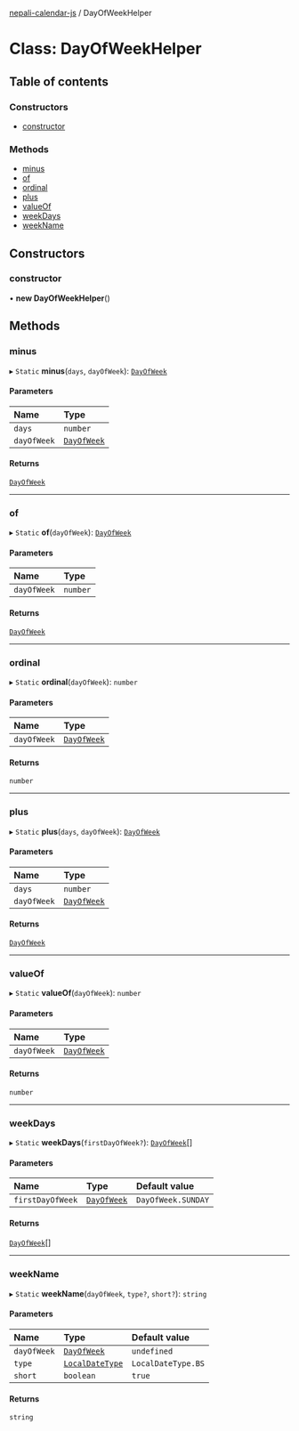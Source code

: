 [nepali-calendar-js](../README.md) / DayOfWeekHelper

# Class: DayOfWeekHelper

## Table of contents

### Constructors

- [constructor](DayOfWeekHelper.md#constructor)

### Methods

- [minus](DayOfWeekHelper.md#minus)
- [of](DayOfWeekHelper.md#of)
- [ordinal](DayOfWeekHelper.md#ordinal)
- [plus](DayOfWeekHelper.md#plus)
- [valueOf](DayOfWeekHelper.md#valueof)
- [weekDays](DayOfWeekHelper.md#weekdays)
- [weekName](DayOfWeekHelper.md#weekname)

## Constructors

### constructor

• **new DayOfWeekHelper**()

## Methods

### minus

▸ `Static` **minus**(`days`, `dayOfWeek`): [`DayOfWeek`](../enums/DayOfWeek.md)

#### Parameters

| Name | Type |
| :------ | :------ |
| `days` | `number` |
| `dayOfWeek` | [`DayOfWeek`](../enums/DayOfWeek.md) |

#### Returns

[`DayOfWeek`](../enums/DayOfWeek.md)

___

### of

▸ `Static` **of**(`dayOfWeek`): [`DayOfWeek`](../enums/DayOfWeek.md)

#### Parameters

| Name | Type |
| :------ | :------ |
| `dayOfWeek` | `number` |

#### Returns

[`DayOfWeek`](../enums/DayOfWeek.md)

___

### ordinal

▸ `Static` **ordinal**(`dayOfWeek`): `number`

#### Parameters

| Name | Type |
| :------ | :------ |
| `dayOfWeek` | [`DayOfWeek`](../enums/DayOfWeek.md) |

#### Returns

`number`

___

### plus

▸ `Static` **plus**(`days`, `dayOfWeek`): [`DayOfWeek`](../enums/DayOfWeek.md)

#### Parameters

| Name | Type |
| :------ | :------ |
| `days` | `number` |
| `dayOfWeek` | [`DayOfWeek`](../enums/DayOfWeek.md) |

#### Returns

[`DayOfWeek`](../enums/DayOfWeek.md)

___

### valueOf

▸ `Static` **valueOf**(`dayOfWeek`): `number`

#### Parameters

| Name | Type |
| :------ | :------ |
| `dayOfWeek` | [`DayOfWeek`](../enums/DayOfWeek.md) |

#### Returns

`number`

___

### weekDays

▸ `Static` **weekDays**(`firstDayOfWeek?`): [`DayOfWeek`](../enums/DayOfWeek.md)[]

#### Parameters

| Name | Type | Default value |
| :------ | :------ | :------ |
| `firstDayOfWeek` | [`DayOfWeek`](../enums/DayOfWeek.md) | `DayOfWeek.SUNDAY` |

#### Returns

[`DayOfWeek`](../enums/DayOfWeek.md)[]

___

### weekName

▸ `Static` **weekName**(`dayOfWeek`, `type?`, `short?`): `string`

#### Parameters

| Name | Type | Default value |
| :------ | :------ | :------ |
| `dayOfWeek` | [`DayOfWeek`](../enums/DayOfWeek.md) | `undefined` |
| `type` | [`LocalDateType`](../enums/LocalDateType.md) | `LocalDateType.BS` |
| `short` | `boolean` | `true` |

#### Returns

`string`
